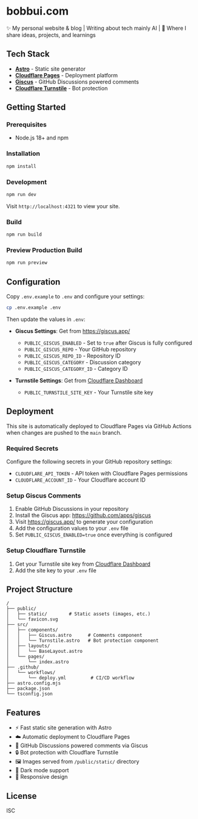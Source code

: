 # bobbui.com

✨ My personal website & blog | Writing about tech mainly AI | 🚀 Where I share ideas, projects, and learnings

## Tech Stack

- **[Astro](https://astro.build/)** - Static site generator
- **[Cloudflare Pages](https://pages.cloudflare.com/)** - Deployment platform
- **[Giscus](https://giscus.app/)** - GitHub Discussions powered comments
- **[Cloudflare Turnstile](https://www.cloudflare.com/products/turnstile/)** - Bot protection

## Getting Started

### Prerequisites

- Node.js 18+ and npm

### Installation

```bash
npm install
```

### Development

```bash
npm run dev
```

Visit `http://localhost:4321` to view your site.

### Build

```bash
npm run build
```

### Preview Production Build

```bash
npm run preview
```

## Configuration

Copy `.env.example` to `.env` and configure your settings:

```bash
cp .env.example .env
```

Then update the values in `.env`:

- **Giscus Settings**: Get from https://giscus.app/
  - `PUBLIC_GISCUS_ENABLED` - Set to `true` after Giscus is fully configured
  - `PUBLIC_GISCUS_REPO` - Your GitHub repository
  - `PUBLIC_GISCUS_REPO_ID` - Repository ID
  - `PUBLIC_GISCUS_CATEGORY` - Discussion category
  - `PUBLIC_GISCUS_CATEGORY_ID` - Category ID

- **Turnstile Settings**: Get from [Cloudflare Dashboard](https://dash.cloudflare.com/?to=/:account/turnstile)
  - `PUBLIC_TURNSTILE_SITE_KEY` - Your Turnstile site key

## Deployment

This site is automatically deployed to Cloudflare Pages via GitHub Actions when changes are pushed to the `main` branch.

### Required Secrets

Configure the following secrets in your GitHub repository settings:

- `CLOUDFLARE_API_TOKEN` - API token with Cloudflare Pages permissions
- `CLOUDFLARE_ACCOUNT_ID` - Your Cloudflare account ID

### Setup Giscus Comments

1. Enable GitHub Discussions in your repository
2. Install the Giscus app: https://github.com/apps/giscus
3. Visit https://giscus.app/ to generate your configuration
4. Add the configuration values to your `.env` file
5. Set `PUBLIC_GISCUS_ENABLED=true` once everything is configured

### Setup Cloudflare Turnstile

1. Get your Turnstile site key from [Cloudflare Dashboard](https://dash.cloudflare.com/?to=/:account/turnstile)
2. Add the site key to your `.env` file

## Project Structure

```
/
├── public/
│   ├── static/        # Static assets (images, etc.)
│   └── favicon.svg
├── src/
│   ├── components/
│   │   ├── Giscus.astro      # Comments component
│   │   └── Turnstile.astro   # Bot protection component
│   ├── layouts/
│   │   └── BaseLayout.astro
│   └── pages/
│       └── index.astro
├── .github/
│   └── workflows/
│       └── deploy.yml         # CI/CD workflow
├── astro.config.mjs
├── package.json
└── tsconfig.json
```

## Features

- ⚡ Fast static site generation with Astro
- ☁️ Automatic deployment to Cloudflare Pages
- 💬 GitHub Discussions powered comments via Giscus
- 🔒 Bot protection with Cloudflare Turnstile
- 🖼️ Images served from `/public/static/` directory
- 🎨 Dark mode support
- 📱 Responsive design

## License

ISC


